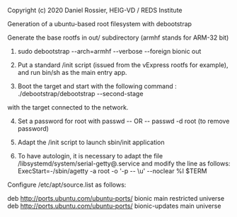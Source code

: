 Copyright (c) 2020 Daniel Rossier, HEIG-VD / REDS Institute


Generation of a ubuntu-based root filesystem with debootstrap

Generate the base rootfs in out/ subdirectory
(armhf stands for ARM-32 bit)
1) sudo debootstrap --arch=armhf --verbose --foreign bionic out

2) Put a standard /init script (issued from the vExpress rootfs for example), and run bin/sh as the main entry app.

3) Boot the target and start with the following command :
./debootstrap/debootstrap --second-stage

with the target connected to the network.

4) Set a password for root with passwd -- OR -- passwd -d root (to remove password)

5) Adapt the /init script to launch sbin/init application

6) To have autologin, it is necessary to adapt the file /libsystemd/system/serial-getty@.service
and modify the line as follows: 
ExecStart=-/sbin/agetty -a root -o '-p -- \\u' --noclear %I $TERM



Configure /etc/apt/source.list as follows:

deb http://ports.ubuntu.com/ubuntu-ports/ bionic main restricted universe
deb http://ports.ubuntu.com/ubuntu-ports/ bionic-updates main universe
